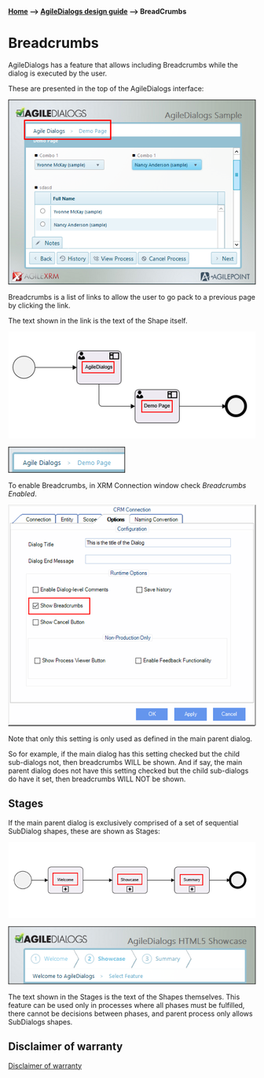 __[Home](/) --> [AgileDialogs design guide](/guides/AgileDialogs-DesignGuide.md) --> BreadCrumbs__

# Breadcrumbs

AgileDialogs has a feature that allows including Breadcrumbs while the dialog is
executed by the user.

These are presented in the top of the AgileDialogs interface:

![](../media/AgileDialogsDesignGuide/Breadcrumbs_01.png)

Breadcrumbs is a list of links to allow the user to go pack to a previous page
by clicking the link.

The text shown in the link is the text of the Shape itself.

![](../media/AgileDialogsDesignGuide/Breadcrumbs_02.png)

![](../media/AgileDialogsDesignGuide/Breadcrumbs_03.png)

To enable Breadcrumbs, in XRM Connection window check *Breadcrumbs Enabled*.

![](../media/AgileDialogsDesignGuide/Breadcrumbs_04.png)

Note that only this setting is only used as defined in the main parent dialog.

So for example, if the main dialog has this setting checked but the child
sub-dialogs not, then breadcrumbs WILL be shown. And if say, the main parent
dialog does not have this setting checked but the child sub-dialogs do have it
set, then breadcrumbs WILL NOT be shown.

## Stages

If the main parent dialog is exclusively comprised of a set of sequential
SubDialog shapes, these are shown as Stages:

![](../media/AgileDialogsDesignGuide/Breadcrumbs_05.png)

![](../media/AgileDialogsDesignGuide/Breadcrumbs_06.png)

The text shown in the Stages is the text of the Shapes themselves. This feature
can be used only in processes where all phases must be fulfilled, there cannot
be decisions between phases, and parent process only allows SubDialogs shapes.

## Disclaimer of warranty

[Disclaimer of warranty](DisclaimerOfWarranty.md)

